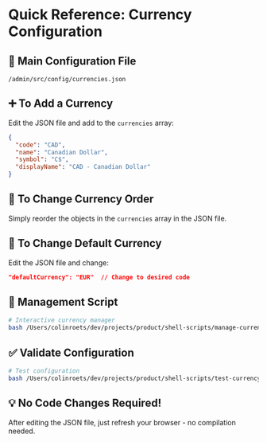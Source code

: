 # Quick Reference: Currency Configuration

## 📍 Main Configuration File
```
/admin/src/config/currencies.json
```

## ➕ To Add a Currency
Edit the JSON file and add to the `currencies` array:
```json
{
  "code": "CAD",
  "name": "Canadian Dollar", 
  "symbol": "C$",
  "displayName": "CAD - Canadian Dollar"
}
```

## 🔄 To Change Currency Order
Simply reorder the objects in the `currencies` array in the JSON file.

## 🎯 To Change Default Currency
Edit the JSON file and change:
```json
"defaultCurrency": "EUR"  // Change to desired code
```

## 🔧 Management Script
```bash
# Interactive currency manager
bash /Users/colinroets/dev/projects/product/shell-scripts/manage-currencies.sh
```

## ✅ Validate Configuration
```bash
# Test configuration
bash /Users/colinroets/dev/projects/product/shell-scripts/test-currency-config.sh
```

## 💡 No Code Changes Required!
After editing the JSON file, just refresh your browser - no compilation needed.
